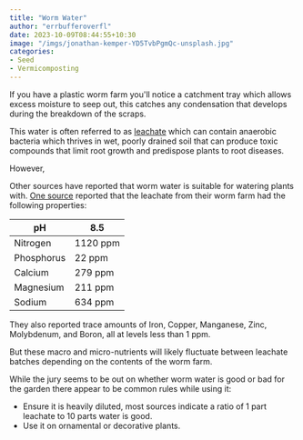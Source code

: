 ```yaml
---
title: "Worm Water"
author: "errbufferoverfl"
date: 2023-10-09T08:44:55+10:30
image: "/imgs/jonathan-kemper-YD5TvbPgmQc-unsplash.jpg"
categories:
- Seed
- Vermicomposting
---
```


If you have a plastic worm farm you'll notice a catchment tray which allows excess moisture to seep out, this catches any condensation that develops during the breakdown of the scraps.

This water is often referred to as [leachate](leachate.md) which can contain anaerobic bacteria which thrives in wet, poorly drained soil that can produce toxic compounds that limit root growth and predispose plants to root diseases.

However,

Other sources have reported that worm water is suitable for watering plants with. [One source](https://gardenprofessors.com/whats-in-the-worm-juice/) reported that the leachate from their worm farm had the following properties:

| pH         | 8.5      |
|------------|----------|
| Nitrogen   | 1120 ppm |
| Phosphorus | 22 ppm   |
| Calcium    | 279 ppm  |
| Magnesium  | 211 ppm  |
| Sodium     | 634 ppm  |

They also reported trace amounts of Iron, Copper, Manganese, Zinc, Molybdenum, and Boron, all at levels less than 1 ppm.

But these macro and micro-nutrients will likely fluctuate between leachate batches depending on the contents of the worm farm.

While the jury seems to be out on whether worm water is good or bad for the garden there appear to be common rules while using it: 

- Ensure it is heavily diluted, most sources indicate a ratio of 1 part leachate to 10 parts water is good. 
- Use it on ornamental or decorative plants.
